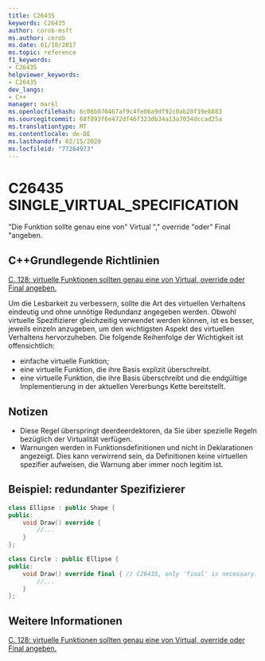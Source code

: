 ```yaml
---
title: C26435
keywords: C26435
author: corob-msft
ms.author: corob
ms.date: 01/18/2017
ms.topic: reference
f1_keywords:
- C26435
helpviewer_keywords:
- C26435
dev_langs:
- C++
manager: markl
ms.openlocfilehash: 6c06b070467af9c4fe06a9df92c0ab28f19eb883
ms.sourcegitcommit: 68f893f6e472df46f323db34a13a7034dccad25a
ms.translationtype: MT
ms.contentlocale: de-DE
ms.lasthandoff: 02/15/2020
ms.locfileid: "77264973"
---
```

# <a name="c26435-single_virtual_specification"></a>C26435 SINGLE_VIRTUAL_SPECIFICATION

"Die Funktion sollte genau eine von" Virtual "," override "oder" Final "angeben.

## <a name="c-core-guidelines"></a>C++Grundlegende Richtlinien

[C. 128: virtuelle Funktionen sollten genau eine von Virtual, override oder Final angeben.](https://github.com/isocpp/CppCoreGuidelines/blob/master/CppCoreGuidelines.md)

Um die Lesbarkeit zu verbessern, sollte die Art des virtuellen Verhaltens eindeutig und ohne unnötige Redundanz angegeben werden. Obwohl virtuelle Spezifizierer gleichzeitig verwendet werden können, ist es besser, jeweils einzeln anzugeben, um den wichtigsten Aspekt des virtuellen Verhaltens hervorzuheben. Die folgende Reihenfolge der Wichtigkeit ist offensichtlich:

- einfache virtuelle Funktion;
- eine virtuelle Funktion, die ihre Basis explizit überschreibt.
- eine virtuelle Funktion, die ihre Basis überschreibt und die endgültige Implementierung in der aktuellen Vererbungs Kette bereitstellt.

## <a name="notes"></a>Notizen

- Diese Regel überspringt deerdeerdektoren, da Sie über spezielle Regeln bezüglich der Virtualität verfügen.
- Warnungen werden in Funktionsdefinitionen und nicht in Deklarationen angezeigt. Dies kann verwirrend sein, da Definitionen keine virtuellen spezifier aufweisen, die Warnung aber immer noch legitim ist.

## <a name="example-redundant-specifier"></a>Beispiel: redundanter Spezifizierer

```cpp
class Ellipse : public Shape {
public:
    void Draw() override {
        //...
    }
};

class Circle : public Ellipse {
public:
    void Draw() override final { // C26435, only 'final' is necessary.
        //...
    }
};
```

## <a name="see-also"></a>Weitere Informationen

[C. 128: virtuelle Funktionen sollten genau eine von Virtual, override oder Final angeben.](https://github.com/isocpp/CppCoreGuidelines/blob/master/CppCoreGuidelines.md)
